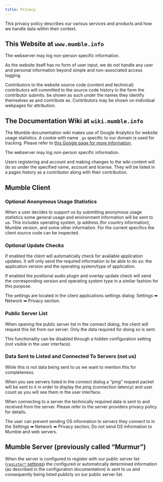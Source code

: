 ```yaml
---
title: Privacy
---
```


This privacy policy describes our various services and products and how we handle data within their context.

## This Website at `www.mumble.info`

The webserver may log non-person specific information.

As the website itself has no form of user input, we do not handle any user and personal information beyond simple and
non-associated access logging.

Contributors to the website source code (content and technical) contributors will committed to the source code history
in the form the contributor submits. be shown as such under the names they identify themselves as and contribute as.
Contributors may be shown on individual webpages for attribution.

## The Documentation Wiki at `wiki.mumble.info`

The Mumble documentation wiki makes use of Google Analytics for website usage statistics. A cookie with name `_ga`
specific to our domain is used for tracking. Please refer to
[this Google page for more information](https://support.google.com/analytics/answer/6004245).

The webserver may log non-person specific information.

Users registering and account and making changes to the wiki content will do so under the specified name, account and
license. They will be listed in a pages history as a contributor along with their contribution.

## Mumble Client

### Optional Anonymous Usage Statistics

When a user decides to support us by submitting anonymous usage statistics some general usage and environment
information will be sent to us. This includes operating system, ip address (for country information), Mumble version,
and some other information. For the current specifics the client source code can be inspected.

### Optional Update Checks

If enabled the client will automatically check for available application updates. It will only send the required
information to be able to do so: the application version and the operating system/type of application.

If enabled the positional audio plugin and overlay update check will send the corresponding version and operating system
type in a similar fashion for this purpose.

The settings are located in the client applications settings dialog: Settings ➡ Network ➡ Privacy section.

### Public Server List

When opening the public server list in the connect dialog, the client will request this list from our server. Only the
data required for doing so is sent.

This functionality can be disabled through a hidden configuration setting (not visible in the user interface).

### Data Sent to Listed and Connected To Servers (not us)

While this is not data being sent to us we want to mention this for completeness.

When you see servers listed in the connect dialog a “ping” request packet will be sent to it in order to display the
ping (connection latency) and user count as you will see them in the user interface.

When connecting to a server the technically required data is sent to and received from the server. Please refer to the
server providers privacy policy for details.

The user can prevent sending OS information to servers they connect to in the Settings ➡ Network ➡ Privacy section; Do
not send OS information to Mumble and web servers.

## Mumble Server (previously called “Murmur”)

When the server is configured to register with our public server list ([`register*` settings][1]) the configured or
automatically determined information (as described in the configuration documentation) is sent to us and consequently
being listed publicly on our public server list.

[1]: https://wiki.mumble.info/wiki/Murmur.ini#Server_Registration

